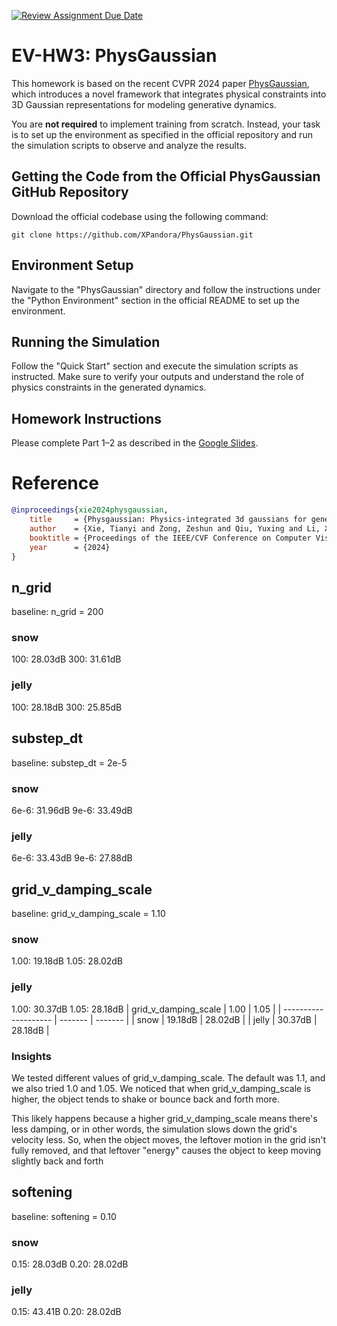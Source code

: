 [![Review Assignment Due Date](https://classroom.github.com/assets/deadline-readme-button-22041afd0340ce965d47ae6ef1cefeee28c7c493a6346c4f15d667ab976d596c.svg)](https://classroom.github.com/a/SdXSjEmH)
# EV-HW3: PhysGaussian

This homework is based on the recent CVPR 2024 paper [PhysGaussian](https://github.com/XPandora/PhysGaussian/tree/main), which introduces a novel framework that integrates physical constraints into 3D Gaussian representations for modeling generative dynamics.

You are **not required** to implement training from scratch. Instead, your task is to set up the environment as specified in the official repository and run the simulation scripts to observe and analyze the results.


## Getting the Code from the Official PhysGaussian GitHub Repository
Download the official codebase using the following command:
```
git clone https://github.com/XPandora/PhysGaussian.git
```


## Environment Setup
Navigate to the "PhysGaussian" directory and follow the instructions under the "Python Environment" section in the official README to set up the environment.


## Running the Simulation
Follow the "Quick Start" section and execute the simulation scripts as instructed. Make sure to verify your outputs and understand the role of physics constraints in the generated dynamics.


## Homework Instructions
Please complete Part 1–2 as described in the [Google Slides](https://docs.google.com/presentation/d/13JcQC12pI8Wb9ZuaVV400HVZr9eUeZvf7gB7Le8FRV4/edit?usp=sharing).


# Reference
```bibtex
@inproceedings{xie2024physgaussian,
    title     = {Physgaussian: Physics-integrated 3d gaussians for generative dynamics},
    author    = {Xie, Tianyi and Zong, Zeshun and Qiu, Yuxing and Li, Xuan and Feng, Yutao and Yang, Yin and Jiang, Chenfanfu},
    booktitle = {Proceedings of the IEEE/CVF Conference on Computer Vision and Pattern Recognition},
    year      = {2024}
}
```


## n_grid
baseline: n_grid = 200
### snow
100: 28.03dB
300: 31.61dB

### jelly
100: 28.18dB
300: 25.85dB

## substep_dt
baseline: substep_dt = 2e-5
### snow
6e-6: 31.96dB
9e-6: 33.49dB

### jelly
6e-6: 33.43dB
9e-6: 27.88dB

## grid_v_damping_scale
baseline: grid_v_damping_scale = 1.10
### snow
1.00: 19.18dB
1.05: 28.02dB

### jelly
1.00: 30.37dB
1.05: 28.18dB
| grid_v_damping_scale |   1.00  |   1.05  |
| -------------------- | ------- | ------- |
| snow  | 19.18dB | 28.02dB |
| jelly | 30.37dB | 28.18dB |
### Insights
We tested different values of grid_v_damping_scale. The default was 1.1, and we also tried 1.0 and 1.05. We noticed that when grid_v_damping_scale is higher, the object tends to shake or bounce back and forth more.

This likely happens because a higher grid_v_damping_scale means there's less damping, or in other words, the simulation slows down the grid's velocity less. So, when the object moves, the leftover motion in the grid isn't fully removed, and that leftover "energy" causes the object to keep moving slightly back and forth 

## softening
baseline: softening = 0.10
### snow
0.15: 28.03dB
0.20: 28.02dB

### jelly
0.15: 43.41B
0.20: 28.02dB

